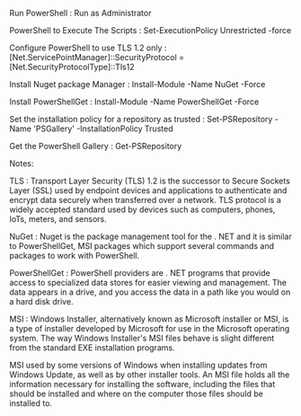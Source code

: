 Run PowerShell : 
Run as Administrator

PowerShell to Execute The  Scripts :
Set-ExecutionPolicy Unrestricted -force

Configure PowerShell to use TLS 1.2 only  :
[Net.ServicePointManager]::SecurityProtocol = [Net.SecurityProtocolType]::Tls12

Install Nuget package Manager :
Install-Module -Name NuGet -Force

Install PowerShellGet :
Install-Module -Name PowerShellGet -Force

Set the installation policy for a repository as trusted : 
Set-PSRepository -Name 'PSGallery' -InstallationPolicy Trusted

Get the PowerShell Gallery :
Get-PSRepository



Notes:

TLS :  Transport Layer Security (TLS) 1.2 is the successor to Secure Sockets Layer (SSL) used by endpoint devices and applications to authenticate and encrypt data securely when transferred over a network. TLS protocol is a widely accepted standard used by devices such as computers, phones, IoTs, meters, and sensors.

NuGet : Nuget is the package management tool for the . NET and it is similar to PowerShellGet, MSI packages which support several commands and packages to work with PowerShell.


PowerShellGet : PowerShell providers are . NET programs that provide access to specialized data stores for easier viewing and management. The data appears in a drive, and you access the data in a path like you would on a hard disk drive.

MSI : Windows Installer, alternatively known as Microsoft installer or MSI, is a type of installer developed by Microsoft for use in the Microsoft operating system. The way Windows Installer's MSI files behave is slight different from the standard EXE installation programs.

MSI used by some versions of Windows when installing updates from Windows Update, as well as by other installer tools. An MSI file holds all the information necessary for installing the software, including the files that should be installed and where on the computer those files should be installed to.
